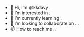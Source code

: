 - 👋 Hi, I’m @kkdavy .
- 👀 I’m interested in .
- 🌱 I’m currently learning .
- 💞️ I’m looking to collaborate on ...
- 📫 How to reach me ..

<!---
kkdavy/kkdavy is a ✨ special ✨ repository because its `README.md` (this file) appears on your GitHub profile.
You can click the Preview link to take a look at your changes.
--->
